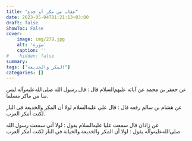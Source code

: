 ```yaml
---
title: "عقاب من مكر أو خدع"
date: 2023-05-04T01:21:13+03:00
draft: false
ShowToc: False
cover:
    image: img/278.jpg
    alt: 'صورة'
    caption: ''
#    hidden: false
summary: 
tags: ["المكر والخديعة"]
categories: []
---
```

عن جعفر بن محمد عن آبائه عليهم‌السلام قال : قال رسول الله صلى‌الله‌عليه‌وآله
ليس منا من ماكر مسلما.

عن هشام بن سالم رفعه قال : قال علي عليه‌السلام
لولا أن المكر والخديعة في النار لكنت أمكر العرب.

عن زاذان قال
سمعت عليا عليه‌السلام يقول : لولا أني سمعت رسول الله صلى‌الله‌عليه‌وآله يقول : لولا 
أن المكر والخديعة والخيانة في النار لكنت أمكر العرب.


